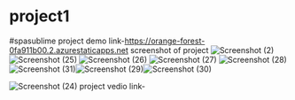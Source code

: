 # project1
#spasublime
project demo link-https://orange-forest-0fa911b00.2.azurestaticapps.net
screenshot of project
![Screenshot (2)](https://user-images.githubusercontent.com/118825310/204260059-d3c8a639-f52a-491f-964d-904403904ee6.png)
![Screenshot (25)](https://user-images.githubusercontent.com/118825310/204260199-5154bd9f-d673-4868-b17b-6420397b737c.png)
![Screenshot (26)](https://user-images.githubusercontent.com/118825310/204260208-051be642-816a-454e-ac29-74ede48fe199.png)
![Screenshot (27)](https://user-images.githubusercontent.com/118825310/204260218-9ed0f38d-2c42-4add-a7c7-37126b8c6b8b.png)
![Screenshot (28)](https://user-images.githubusercontent.com/118825310/204260224-1e4c6c66-ebc3-4229-bc5e-0617c87555c0.png)
![Screenshot (31)](https://user-images.githubusercontent.com/118825310/204260233-e229a74a-529e-449a-be58-a96571dbe4c0.png)![Screenshot (29)](https://user-images.githubusercontent.com/118825310/204260283-2c145321-4a81-4c25-a7fc-853637937a3f.png)![Screenshot (30)](https://user-images.githubusercontent.com/118825310/204260336-d065fb3f-ce4f-43b0-aaea-94e809b9146e.png)


![Screenshot (24)](https://user-images.githubusercontent.com/118825310/204260241-31ee1295-15f7-4cb7-861b-f997743a30f3.png)
project vedio link-
